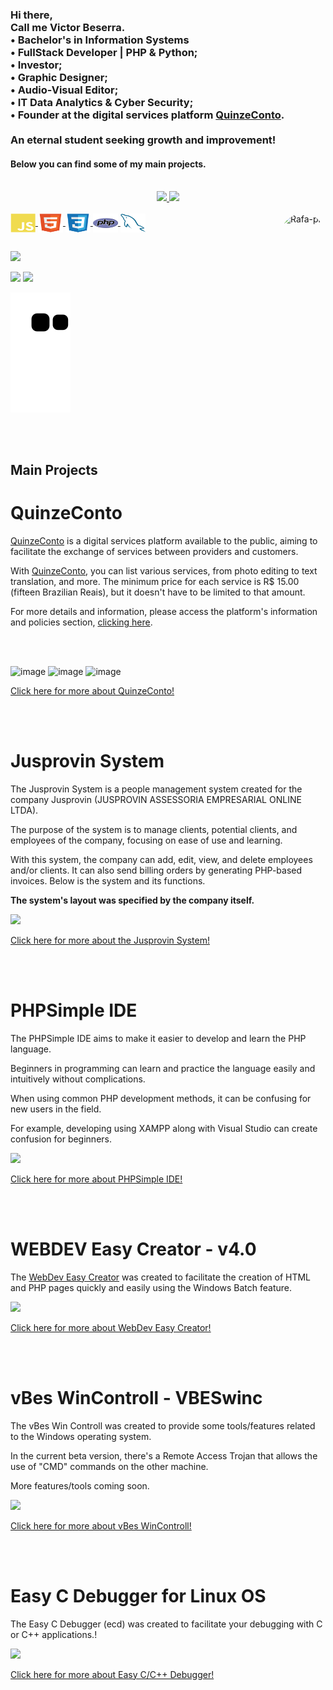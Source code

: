 <h3 align="left">Hi there, <br>Call me Victor Beserra. <br>• Bachelor's in Information Systems <br>• FullStack Developer | PHP & Python;<br>• Investor;<br>• Graphic Designer;<br>• Audio-Visual Editor;<br>• IT Data Analytics & Cyber Security; <br>• Founder at the digital services platform <a href="https://quinzeconto.com.br/">QuinzeConto</a>. <br><br>An eternal student seeking growth and improvement!</h3>
<h4>Below you can find some of my main projects.</h4>
<br>
<div align="center">
  <a href="https://github.com/MarvimXD">
  <img height="180em" src="https://github-readme-stats.vercel.app/api?username=marvimxd&show_icons=true&theme=dracula&include_all_commits=true&count_private=true"/>
  <img height="180em" src="https://github-readme-stats.vercel.app/api/top-langs/?username=marvimxd&layout=compact&langs_count=7&theme=dracula"/>
</div>
<div style="display: inline_block"><br>
  <img align="center" alt="Rafa-Js" height="30" width="40" src="https://raw.githubusercontent.com/devicons/devicon/master/icons/javascript/javascript-plain.svg">
  <img align="center" alt="Rafa-HTML" height="30" width="40" src="https://raw.githubusercontent.com/devicons/devicon/master/icons/html5/html5-original.svg">
  <img align="center" alt="Rafa-CSS" height="30" width="40" src="https://raw.githubusercontent.com/devicons/devicon/master/icons/css3/css3-original.svg">
  <img align="center" alt="Rafa-Python" height="30" width="40" src="https://raw.githubusercontent.com/devicons/devicon/master/icons/php/php-original.svg">
  <img align="center" alt="Rafa-Csharp" height="30" width="40" src="https://raw.githubusercontent.com/devicons/devicon/master/icons/mysql/mysql-original.svg">
  <img align="right" alt="Rafa-pic" height="150" style="border-radius:50px;" src="https://media3.giphy.com/media/qgQUggAC3Pfv687qPC/giphy.gif">
</div>
  
  ##
 
<div> 
  <!--<a href="https://www.youtube.com/channel/UC_-uuuZbY0AAt9CViNzvc-Q" target="_blank"><img src="https://img.shields.io/badge/YouTube-FF0000?style=for-the-badge&logo=youtube&logoColor=white" target="_blank"></a>-->
  <a href="https://instagram.com/jvbeesan" target="_blank"><img src="https://img.shields.io/badge/-Instagram-%23E4405F?style=for-the-badge&logo=instagram&logoColor=white" target="_blank"></a>
 	<!--<a href="https://www.twitch.tv/rafaballerinii" target="_blank"><img src="https://img.shields.io/badge/Twitch-9146FF?style=for-the-badge&logo=twitch&logoColor=white" target="_blank"></a>-->

  <a href = "mailto:mxd46934@gmail.com"><img src="https://img.shields.io/badge/-Gmail-%23333?style=for-the-badge&logo=gmail&logoColor=white" target="_blank"></a>
  <a href="https://www.linkedin.com/in/victor-beserra-ba0b39196/" target="_blank"><img src="https://img.shields.io/badge/-LinkedIn-%230077B5?style=for-the-badge&logo=linkedin&logoColor=white" target="_blank"></a> 
 
  ![Snake animation](https://github.com/rafaballerini/rafaballerini/blob/output/github-contribution-grid-snake.svg)
 
</div>
  
<br>
<br>

<h2>Main Projects<h2>

# QuinzeConto

<a href="https://quinzeconto.com.br/">QuinzeConto</a> is a digital services platform available to the public, aiming to facilitate the exchange of services between providers and customers.

With <a href="https://quinzeconto.com.br/">QuinzeConto</a>, you can list various services, from photo editing to text translation, and more. The minimum price for each service is R$ 15.00 (fifteen Brazilian Reais), but it doesn't have to be limited to that amount.

For more details and information, please access the platform's information and policies section, <a href="https://quinzeconto.com.br/public/view/Pages.php?p=termos">clicking here</a>.

<br>
<br>

![image](https://user-images.githubusercontent.com/58988379/188935687-178bd7fb-3636-475b-9482-5e773a3ac45e.png)
![image](https://user-images.githubusercontent.com/58988379/188935840-13e27f31-0202-4ccf-b9dc-15816f5126ee.png)
![image](https://user-images.githubusercontent.com/58988379/188935931-b47842ca-4258-4635-9577-1bd6f6d1b5e2.png)

<a target="_blank" href="https://github.com/MarvimXD/QuinzeConto">Click here for more about QuinzeConto!</a>

<br>
<br>
  
# Jusprovin System
The Jusprovin System is a people management system created for the company Jusprovin (JUSPROVIN ASSESSORIA EMPRESARIAL ONLINE LTDA).

The purpose of the system is to manage clients, potential clients, and employees of the company, focusing on ease of use and learning.

With this system, the company can add, edit, view, and delete employees and/or clients. It can also send billing orders by generating PHP-based invoices. Below is the system and its functions.

<strong>The system's layout was specified by the company itself.</strong>

<img src="https://user-images.githubusercontent.com/58988379/174392906-b3b58db5-bbcc-4d2c-bc50-4ac24000df80.png">

<a target="_blank" href="https://github.com/MarvimXD/Jusprovin-System">Click here for more about the Jusprovin System!</a>

  
<br>
  <br>
  
 # PHPSimple IDE

The PHPSimple IDE aims to make it easier to develop and learn the PHP language.

Beginners in programming can learn and practice the language easily and intuitively without complications.

When using common PHP development methods, it can be confusing for new users in the field.

For example, developing using XAMPP along with Visual Studio can create confusion for beginners.

<img src="https://user-images.githubusercontent.com/58988379/175021956-1337e349-031d-435e-af79-41cee43deadf.png">

<a target="_blank" href="https://github.com/MarvimXD/PHPSimpleIDE/">Click here for more about PHPSimple IDE!</a>
     
<br>
  <br>
  
  # WEBDEV Easy Creator - v4.0
  
The <a href="https://github.com/MarvimXD/WebDevEasy_PHP">WebDev Easy Creator</a> was created to facilitate the creation of HTML and PHP pages quickly and easily using the Windows Batch feature.

<img src="https://user-images.githubusercontent.com/58988379/172281664-1ab140ae-1a39-49a6-b5d0-fc374371ad07.png">

<a target="_blank" href="https://github.com/MarvimXD/WebDevEasy_PHP">Click here for more about WebDev Easy Creator!</a>
  
   
<br>
  <br>
  
  
  # vBes WinControll - VBESwinc
The vBes Win Controll was created to provide some tools/features related to the Windows operating system.

In the current beta version, there's a Remote Access Trojan that allows the use of "CMD" commands on the other machine.

More features/tools coming soon.

<img src="https://user-images.githubusercontent.com/58988379/175358397-de00d7fc-ab49-453b-904d-13293499cce6.png">

<a target="_blank" href="https://github.com/MarvimXD/vBes-WinControll">Click here for more about vBes WinControll!</a>

<br>
<br>

  
  # Easy C Debugger for Linux OS
The Easy C Debugger (ecd) was created to facilitate your debugging with C or C++ applications.!


<img src="https://github.com/MarvimXD/MarvimXD/assets/58988379/6c34b991-9d75-46c7-82f7-6ead2025b415">

<a target="_blank" href="https://github.com/MarvimXD/easycdebugger">Click here for more about Easy C/C++ Debugger!</a>

<br>
<br>
